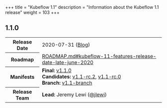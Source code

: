 +++
title = "Kubeflow 1.1"
description = "Information about the Kubeflow 1.1 release"
weight = 103
+++

## 1.1.0

<div class="table-responsive">
<table class="table table-bordered">
  <tbody>
    <tr>
      <th class="table-light">Release Date</th>
      <td>
        2020-07-31 (<a href="https://blog.kubeflow.org/release/official/2020/07/31/kubeflow-1.1-blog-post.html">Blog</a>)
      </td>
    </tr>
    <tr>
      <th class="table-light">Roadmap</th>
      <td>
        <a href="https://github.com/kubeflow/kubeflow/blob/master/ROADMAP.md#kubeflow-11-features-release-date-late-june-2020">
          ROADMAP.md#kubeflow-11-features-release-date-late-june-2020
        </a>
      </td>
    </tr>
    <tr>
      <th class="table-light">Manifests</th>
      <td>
        <b>Final:</b> 
          <a href="https://github.com/kubeflow/manifests/releases/tag/v1.1.0">v1.1.0</a>
        <br>
        <b>Candidates:</b>
          <a href="https://github.com/kubeflow/manifests/releases/tag/v1.1-rc.2">v1.1-rc.2</a>,
          <a href="https://github.com/kubeflow/manifests/releases/tag/v1.1-rc.0">v1.1-rc.0</a>
        <br>
         <b>Branch:</b>
          <a href="https://github.com/kubeflow/manifests/tree/v1.1-branch">v1.1-branch</a>
      </td>
    </tr>
    <tr>
      <th class="table-light">Release Team</th>
      <td>
        <b>Lead:</b> Jeremy Lewi (<a href="https://github.com/jlewi">@jlewi</a>)
      </td>
    </tr>
  </tbody>
</table>
</div>